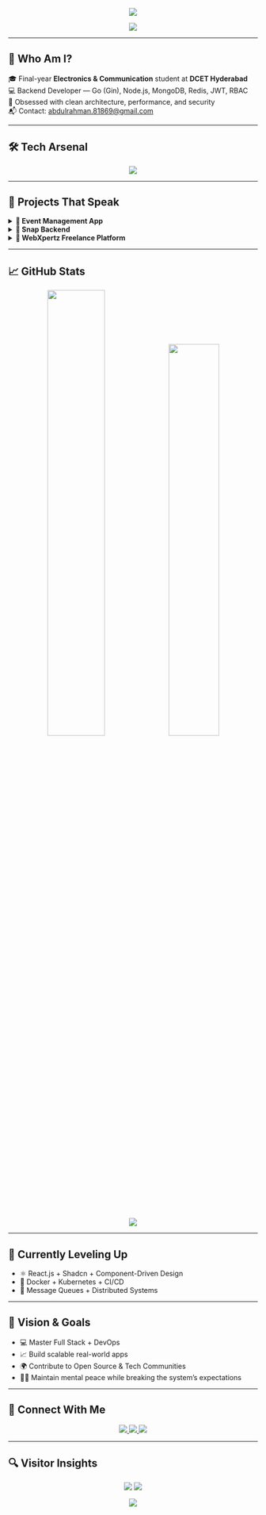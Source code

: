 <!-- 🔥 Hero Banner -->
<p align="center">
  <img src="https://capsule-render.vercel.app/api?type=rect&height=120&text=Syed%20Abdul%20Rahman&fontSize=40&fontColor=ffffff&color=0:0a0f1c,100:1f2a47&animation=fadeIn" />
</p>

<p align="center">
  <img src="https://readme-typing-svg.herokuapp.com?font=Fira+Code&size=22&pause=1000&color=00E6FF&center=true&vCenter=true&width=500&lines=Backend+Developer+%7C+GoLang+%2B+Node.js;Scalable+Systems+%7C+Clean+Architecture;+%7C+Security+Best+Practices" />
</p>

---

## 🧠 Who Am I?

🎓 Final-year **Electronics & Communication** student at **DCET Hyderabad**  
💻 Backend Developer — Go (Gin), Node.js, MongoDB, Redis, JWT, RBAC  
🧱 Obsessed with clean architecture, performance, and security  
📬 Contact: [abdulrahman.81869@gmail.com](mailto:abdulrahman.81869@gmail.com)

---

## 🛠️ Tech Arsenal

<p align="center">
  <img src="https://skillicons.dev/icons?i=go,nodejs,express,mongodb,redis,html,css,js,ts,tailwind,git,github,linux,postman,vscode" />
</p>

---

## 🚀 Projects That Speak

<details>
<summary><strong>📌 Event Management App</strong></summary>

🔐 Role-based access (Admin/User), Email OTP, JWT  
⚙️ Go (Gin) + MongoDB + Redis + RBAC  
⚡ Redis caching + TTL fallback + Clean Architecture  
🔗 [Repo Link](https://github.com/AbdulRahman-04/event-management-gin)
</details>

<details>
<summary><strong>📌 Snap Backend</strong></summary>

📷 Snapchat-style story backend  
🧱 Modular services, JWT, pagination, rate limiting  
🔗 [Repo Link](https://github.com/AbdulRahman-04/snap-backend)
</details>

<details>
<summary><strong>📌 WebXpertz Freelance Platform</strong></summary>

🤝 MERN stack freelance platform  
✅ JWT Auth, Password Reset, Scalable APIs  
🎨 Tailwind UI + Clean UX  
🔗 [Repo Link](https://github.com/AbdulRahman-04/webxpertz)
</details>

---

## 📈 GitHub Stats

<p align="center">
  <img src="https://github-readme-stats.vercel.app/api?username=AbdulRahman-04&show_icons=true&theme=radical&hide_border=true" width="48%" />
  <img src="https://github-readme-stats.vercel.app/api/top-langs/?username=AbdulRahman-04&theme=radical&layout=compact&hide_border=true" width="45%" />
  <br />
  <img src="https://streak-stats.demolab.com?user=AbdulRahman-04&theme=radical&hide_border=true&date_format=M%20j%5B%2C%20Y%5D" />
</p>

---

## 🌱 Currently Leveling Up

- ⚛️ React.js + Shadcn + Component-Driven Design  
- 🐳 Docker + Kubernetes + CI/CD  
- 🧵 Message Queues + Distributed Systems

---

## 🎯 Vision & Goals

- 💻 Master Full Stack + DevOps  
- 📈 Build scalable real-world apps  
- 🌍 Contribute to Open Source & Tech Communities  
- 🧘‍♂️ Maintain mental peace while breaking the system’s expectations

---

## 🤝 Connect With Me

<p align="center">
  <a href="https://www.linkedin.com/in/syed-abdul-rahman-643a282b2/" target="_blank">
    <img src="https://img.shields.io/badge/LinkedIn-0077B5?style=for-the-badge&logo=linkedin&logoColor=white" />
  </a>
  <a href="https://github.com/AbdulRahman-04" target="_blank">
    <img src="https://img.shields.io/badge/GitHub-181717?style=for-the-badge&logo=github&logoColor=white" />
  </a>
  <a href="mailto:abdulrahman.81869@gmail.com" target="_blank">
    <img src="https://img.shields.io/badge/Gmail-D14836?style=for-the-badge&logo=gmail&logoColor=white" />
  </a>
</p>

---

## 🔍 Visitor Insights

<p align="center">
  <img src="https://komarev.com/ghpvc/?username=AbdulRahman-04&label=Profile+Views&color=0e75b6&style=flat" />
  <img src="https://img.shields.io/github/followers/AbdulRahman-04?label=Followers&style=social" />
</p>

<!-- ✨ Final Line -->
<p align="center">
  <img src="https://readme-typing-svg.herokuapp.com?font=Fira+Code&pause=1000&color=5AFFDF&center=true&vCenter=true&width=500&lines=Let’s+Build+Something+Great+Together!" />
</p>
